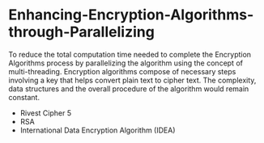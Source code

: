 # Enhancing-Encryption-Algorithms-through-Parallelizing

To reduce the total computation time needed to complete the Encryption Algorithms process by parallelizing the algorithm using the concept of multi-threading. 
Encryption algorithms compose of necessary steps involving a key that helps convert plain text to cipher text.
The complexity, data structures and the overall procedure of the algorithm would remain constant.

- Rivest Cipher 5
- RSA
- International Data Encryption Algorithm (IDEA)
